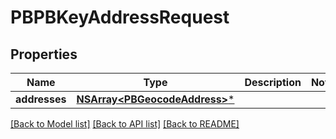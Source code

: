 # PBPBKeyAddressRequest

## Properties
Name | Type | Description | Notes
------------ | ------------- | ------------- | -------------
**addresses** | [**NSArray&lt;PBGeocodeAddress&gt;***](PBGeocodeAddress.md) |  | 

[[Back to Model list]](../README.md#documentation-for-models) [[Back to API list]](../README.md#documentation-for-api-endpoints) [[Back to README]](../README.md)


